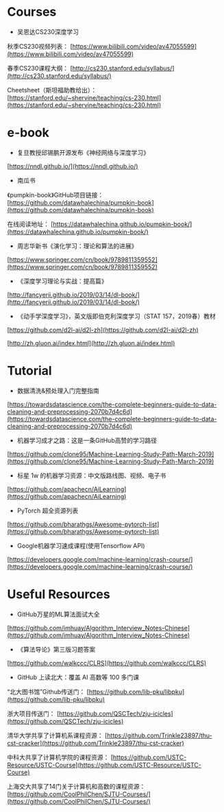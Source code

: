 # Courses
* 吴恩达CS230深度学习

秋季CS230视频列表：
[https://www.bilibili.com/video/av47055599](https://www.bilibili.com/video/av47055599)


春季CS230课程大纲：
[http://cs230.stanford.edu/syllabus/](http://cs230.stanford.edu/syllabus/)


Cheetsheet（斯坦福助教给出）：
[https://stanford.edu/~shervine/teaching/cs-230.html](https://stanford.edu/~shervine/teaching/cs-230.html)


# e-book

* 复旦教授邱锡鹏开源发布《神经网络与深度学习》

[https://nndl.github.io/](https://nndl.github.io/)

* 南瓜书

《pumpkin-book》GitHub项目链接：
[https://github.com/datawhalechina/pumpkin-book](https://github.com/datawhalechina/pumpkin-book)

在线阅读地址：
[https://datawhalechina.github.io/pumpkin-book/](https://datawhalechina.github.io/pumpkin-book/)

* 周志华新书《演化学习：理论和算法的进展》

[https://www.springer.com/cn/book/9789811359552](https://www.springer.com/cn/book/9789811359552)

* 《深度学习理论与实战：提高篇》


[http://fancyerii.github.io/2019/03/14/dl-book/](http://fancyerii.github.io/2019/03/14/dl-book/)

* 《动手学深度学习》，英文版即伯克利深度学习（STAT 157，2019春）教材

[https://github.com/d2l-ai/d2l-zh](https://github.com/d2l-ai/d2l-zh)

[http://zh.gluon.ai/index.html](http://zh.gluon.ai/index.html)
# Tutorial
* 数据清洗&预处理入门完整指南

[https://towardsdatascience.com/the-complete-beginners-guide-to-data-cleaning-and-preprocessing-2070b7d4c6d](https://towardsdatascience.com/the-complete-beginners-guide-to-data-cleaning-and-preprocessing-2070b7d4c6d)

* 机器学习成才之路：这是一条GitHub高赞的学习路径

[https://github.com/clone95/Machine-Learning-Study-Path-March-2019](https://github.com/clone95/Machine-Learning-Study-Path-March-2019)


* 标星 1w 的机器学习资源：中文版路线图、视频、电子书

[https://github.com/apachecn/AiLearning](https://github.com/apachecn/AiLearning)

* PyTorch 超全资源列表

[https://github.com/bharathgs/Awesome-pytorch-list](https://github.com/bharathgs/Awesome-pytorch-list)

* Google机器学习速成课程(使用Tensorflow API)

[https://developers.google.com/machine-learning/crash-course/](https://developers.google.com/machine-learning/crash-course/)

# Useful Resources 
* GitHub万星的ML算法面试大全

[https://github.com/imhuay/Algorithm_Interview_Notes-Chinese](https://github.com/imhuay/Algorithm_Interview_Notes-Chinese)

* 《算法导论》第三版习题答案

[https://github.com/walkccc/CLRS](https://github.com/walkccc/CLRS)

* GitHub 上读北大：覆盖 AI 高数等 100 多门课


“北大图书馆”Github传送门：
[https://github.com/lib-pku/libpku](https://github.com/lib-pku/libpku)


浙大项目传送门：
[https://github.com/QSCTech/zju-icicles](https://github.com/QSCTech/zju-icicles)

清华大学共享了计算机系课程资源：
[https://github.com/Trinkle23897/thu-cst-cracker](https://github.com/Trinkle23897/thu-cst-cracker)

中科大共享了计算机学院的课程资源：
[https://github.com/USTC-Resource/USTC-Course](https://github.com/USTC-Resource/USTC-Course)

上海交大共享了14门关于计算机和高数的课程资源：
[https://github.com/CoolPhilChen/SJTU-Courses/](https://github.com/CoolPhilChen/SJTU-Courses/)


